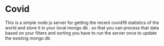 # Covid
This is a simple node js server for getting the recent covid19 statistics of the world and store it in your local mongo db . so that you can process that data based on your filters and sorting
you have to run the server once to update the existing mongo db 
